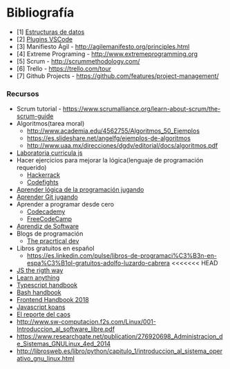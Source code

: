 # Bibliografía

- [1] [Estructuras de datos](https://users.dcc.uchile.cl/~bebustos/apuntes/cc30a/Estructuras/)
- [2] [Plugins VSCode](https://code.visualstudio.com/shortcuts/keyboard-shortcuts-windows.pdf)
- [3] Manifiesto Ágil - http://agilemanifesto.org/principles.html
- [4] Extreme Programing - http://www.extremeprogramming.org
- [5] Scrum - http://scrummethodology.com/
- [6] Trello - https://trello.com/tour
- [7] Github Projects - https://github.com/features/project-management/

### Recursos
- Scrum tutorial - https://www.scrumalliance.org/learn-about-scrum/the-scrum-guide
- Algoritmos(tarea moral) 
    - http://www.academia.edu/4562755/Algoritmos_50_Ejemplos
    - https://es.slideshare.net/angelfg/ejemplos-de-algoritmos
    - http://www.uaa.mx/direcciones/dgdv/editorial/docs/algoritmos.pdf
- [Laboratoria curricula js](https://github.com/Laboratoria/curricula-js)
- Hacer ejercicios para mejorar la lógica(lenguaje de programación requerido)
    - [Hackerrack](https://www.hackerrank.com)
    - [Codefights](codefights.com)
- [Aprender lógica de la programación jugando](https://studio.code.org/courses)
- [Aprender Git jugando](http://learngitbranching.js.org/)
- Aprender a programar desde cero
    - [Codecademy](www.codecademy.com/es)
    - [FreeCodeCamp](www.freecodecamp.org)
- [Aprendiz de Software](http://the-software-apprentice.makingdevs.com)
- Blogs de programación
    - [The pracrtical dev](https://dev.to/)
- Libros gratuitos en español
    - https://es.linkedin.com/pulse/libros-de-programaci%C3%B3n-en-espa%C3%B1ol-gratuitos-adolfo-luzardo-cabrera
<<<<<<< HEAD
- [JS the rigth way](http://jstherightway.org)
- [Learn anything](https://learn-anything.xyz/)
- [Typescript handbook](https://www.typescriptlang.org/docs/handbook/basic-types.html)
- [Bash handbook](https://github.com/denysdovhan/bash-handbook)
- [Frontend Handbook 2018](https://github.com/FrontendMasters/front-end-handbook-2018)
- [Javascript koans](https://github.com/mrdavidlaing/javascript-koans)
- [El reporte del caos](https://modelometodoygestion.wordpress.com/2017/02/21/chaos-report-15-scrum/)
- http://www.sw-computacion.f2s.com/Linux/001-Introduccion_al_software_libre.pdf
- https://www.researchgate.net/publication/276920698_Administracion_de_Sistemas_GNULinux_4ed_2014
- http://librosweb.es/libro/python/capitulo_1/introduccion_al_sistema_operativo_gnu_linux.html

